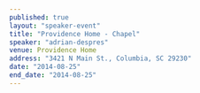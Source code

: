 ```yaml
---
published: true
layout: "speaker-event"
title: "Providence Home - Chapel"
speaker: "adrian-despres"
venue: Providence Home
address: "3421 N Main St., Columbia, SC 29230"
date: "2014-08-25"
end_date: "2014-08-25"
---
```



